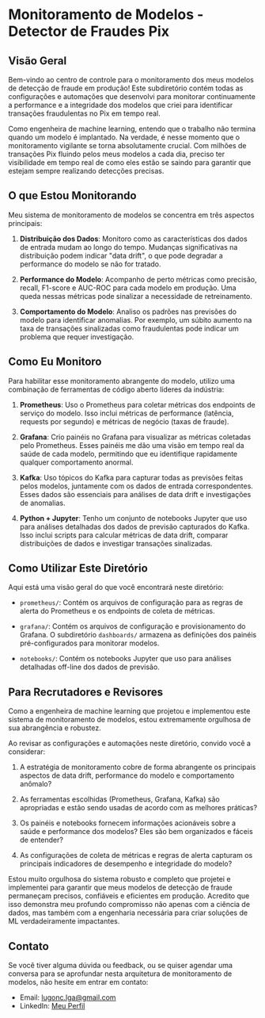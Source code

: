 # Monitoramento de Modelos - Detector de Fraudes Pix
## Visão Geral 

Bem-vindo ao centro de controle para o monitoramento dos meus modelos de detecção de fraude em produção! Este subdiretório contém todas as configurações e automações que desenvolvi para monitorar continuamente a performance e a integridade dos modelos que criei para identificar transações fraudulentas no Pix em tempo real.

Como engenheira de machine learning, entendo que o trabalho não termina quando um modelo é implantado. Na verdade, é nesse momento que o monitoramento vigilante se torna absolutamente crucial. Com milhões de transações Pix fluindo pelos meus modelos a cada dia, preciso ter visibilidade em tempo real de como eles estão se saindo para garantir que estejam sempre realizando detecções precisas.

## O que Estou Monitorando

Meu sistema de monitoramento de modelos se concentra em três aspectos principais:

1. **Distribuição dos Dados**: Monitoro como as características dos dados de entrada mudam ao longo do tempo. Mudanças significativas na distribuição podem indicar "data drift", o que pode degradar a performance do modelo se não for tratado. 

2. **Performance do Modelo**: Acompanho de perto métricas como precisão, recall, F1-score e AUC-ROC para cada modelo em produção. Uma queda nessas métricas pode sinalizar a necessidade de retreinamento.

3. **Comportamento do Modelo**: Analiso os padrões nas previsões do modelo para identificar anomalias. Por exemplo, um súbito aumento na taxa de transações sinalizadas como fraudulentas pode indicar um problema que requer investigação.

## Como Eu Monitoro

Para habilitar esse monitoramento abrangente do modelo, utilizo uma combinação de ferramentas de código aberto líderes da indústria:

1. **Prometheus**: Uso o Prometheus para coletar métricas dos endpoints de serviço do modelo. Isso inclui métricas de performance (latência, requests por segundo) e métricas de negócio (taxas de fraude).

2. **Grafana**: Crio painéis no Grafana para visualizar as métricas coletadas pelo Prometheus. Esses painéis me dão uma visão em tempo real da saúde de cada modelo, permitindo que eu identifique rapidamente qualquer comportamento anormal.

3. **Kafka**: Uso tópicos do Kafka para capturar todas as previsões feitas pelos modelos, juntamente com os dados de entrada correspondentes. Esses dados são essenciais para análises de data drift e investigações de anomalias.

4. **Python + Jupyter**: Tenho um conjunto de notebooks Jupyter que uso para análises detalhadas dos dados de previsão capturados do Kafka. Isso inclui scripts para calcular métricas de data drift, comparar distribuições de dados e investigar transações sinalizadas.

## Como Utilizar Este Diretório

Aqui está uma visão geral do que você encontrará neste diretório:

- `prometheus/`: Contém os arquivos de configuração para as regras de alerta do Prometheus e os endpoints de coleta de métricas.

- `grafana/`: Contém os arquivos de configuração e provisionamento do Grafana. O subdiretório `dashboards/` armazena as definições dos painéis pré-configurados para monitorar modelos.

- `notebooks/`: Contém os notebooks Jupyter que uso para análises detalhadas off-line dos dados de previsão. 

## Para Recrutadores e Revisores 

Como a engenheira de machine learning que projetou e implementou este sistema de monitoramento de modelos, estou extremamente orgulhosa de sua abrangência e robustez. 

Ao revisar as configurações e automações neste diretório, convido você a considerar:

1. A estratégia de monitoramento cobre de forma abrangente os principais aspectos de data drift, performance do modelo e comportamento anômalo?

2. As ferramentas escolhidas (Prometheus, Grafana, Kafka) são apropriadas e estão sendo usadas de acordo com as melhores práticas?

3. Os painéis e notebooks fornecem informações acionáveis sobre a saúde e performance dos modelos? Eles são bem organizados e fáceis de entender?

4. As configurações de coleta de métricas e regras de alerta capturam os principais indicadores de desempenho e integridade do modelo?

Estou muito orgulhosa do sistema robusto e completo que projetei e implementei para garantir que meus modelos de detecção de fraude permaneçam precisos, confiáveis e eficientes em produção. Acredito que isso demonstra meu profundo compromisso não apenas com a ciência de dados, mas também com a engenharia necessária para criar soluções de ML verdadeiramente impactantes.

## Contato

Se você tiver alguma dúvida ou feedback, ou se quiser agendar uma conversa para se aprofundar nesta arquitetura de monitoramento de modelos, não hesite em entrar em contato:

- Email: lugonc.lga@gmail.com  
- LinkedIn: [Meu Perfil](https://www.linkedin.com/in/luanagoncalves05/)

